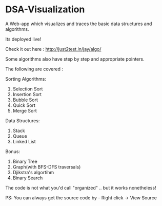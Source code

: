 # DSA-Visualization
A Web-app which visualizes and traces the basic data structures and algorithms.

Its deployed live!

Check it out here : http://just2test.in/jay/algo/



Some algorithms also have step by step and appropriate pointers.

The following are covered : 

Sorting Algorithms:

1) Selection Sort
2) Insertion Sort
3) Bubble Sort
4) Quick Sort
5) Merge Sort

Data Structures:

1) Stack
2) Queue
3) Linked List

Bonus:

1) Binary Tree
2) Graph(with BFS-DFS traversals)
3) Djikstra's algortihm
4) Binary Search

The code is not what you'd call "organized" .. but it works nonetheless!

PS:
You can always get the source code by - Right click -> View Source 
